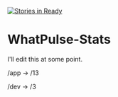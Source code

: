 [![Stories in Ready](https://badge.waffle.io/wopian/whatpulse-stats.png?label=ready&title=Ready)](https://waffle.io/wopian/whatpulse-stats)

WhatPulse-Stats
===============

I'll edit this at some point.

/app -> /13

/dev -> /3
